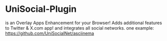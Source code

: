 # UniSocial-Plugin
is an Overlay Apps Enhancement for your Browser! Adds additional features to Twitter &amp; X.com app! and integrates all social networks. one example: https://github.com/UniSocialNet/asciinema
